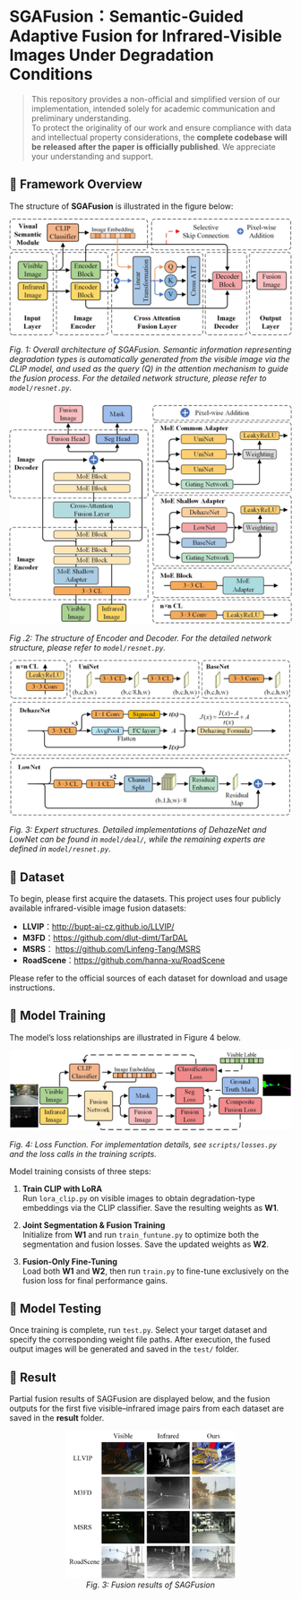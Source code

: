 # SGAFusion：Semantic-Guided Adaptive Fusion for Infrared-Visible Images Under Degradation Conditions

> This repository provides a non-official and simplified version of our implementation, intended solely for academic communication and preliminary understanding.  
> To protect the originality of our work and ensure compliance with data and intellectual property considerations, the **complete codebase will be released after the paper is officially published**.
> We appreciate your understanding and support.

## 🔹 Framework Overview

The structure of **SGAFusion** is illustrated in the figure below:


![image](https://github.com/Wohaizainuli/SGAFusion/blob/main/images/Algorithm%20Framework.jpg)


*Fig. 1: Overall architecture of SGAFusion. Semantic information representing degradation types is automatically generated from the visible image via the CLIP model, and used as the query (Q) in the attention mechanism to guide the fusion process. For the detailed network structure, please refer to `model/resnet.py`.*


![image](https://github.com/Wohaizainuli/SGAFusion/blob/main/images/Encoder%20and%20Decoder.jpg)


*Fig .2: The structure of Encoder and Decoder. For the detailed network structure, please refer to `model/resnet.py`.*

![image](https://github.com/Wohaizainuli/SGAFusion/blob/main/images/Expert%20Structures.jpg)

*Fig. 3: Expert structures. Detailed implementations of DehazeNet and LowNet can be found in `model/deal/`, while the remaining experts are defined in `model/resnet.py`.*


## 🔹 Dataset
To begin, please first acquire the datasets. This project uses four publicly available infrared-visible image fusion datasets:
- **LLVIP**：http://bupt-ai-cz.github.io/LLVIP/
- **M3FD**：https://github.com/dlut-dimt/TarDAL
- **MSRS**： https://github.com/Linfeng-Tang/MSRS
- **RoadScene**：https://github.com/hanna-xu/RoadScene
  
Please refer to the official sources of each dataset for download and usage instructions.

## 🔹 Model Training

The model’s loss relationships are illustrated in Figure 4 below.


![image](https://github.com/Wohaizainuli/SGAFusion/blob/main/images/Loss.jpg)



*Fig. 4: Loss Function. For implementation details, see `scripts/losses.py` and the loss calls in the training scripts.*


Model training consists of three steps:

1. **Train CLIP with LoRA**  
   Run `lora_clip.py` on visible images to obtain degradation-type embeddings via the CLIP classifier. Save the resulting weights as **W1**.

2. **Joint Segmentation & Fusion Training**  
   Initialize from **W1** and run `train_funtune.py` to optimize both the segmentation and fusion losses. Save the updated weights as **W2**.

3. **Fusion-Only Fine-Tuning**  
   Load both **W1** and **W2**, then run `train.py` to fine-tune exclusively on the fusion loss for final performance gains.

## 🔹 Model Testing

Once training is complete, run `test.py`. Select your target dataset and specify the corresponding weight file paths. After execution, the fused output images will be generated and saved in the `test/` folder.


## 🔹 Result

Partial fusion results of SAGFusion are displayed below, and the fusion outputs for the first five visible–infrared image pairs from each dataset are saved in the **result** folder.


<p align="center">
  <img src="https://github.com/Wohaizainuli/SGAFusion/blob/main/images/result.jpg" alt="fusion result" width="60%" />
  <br/>
  <em>Fig. 3: Fusion results of SAGFusion</em>
</p>

